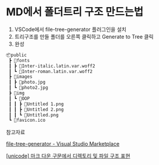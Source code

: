 
# MD에서 폴더트리 구조 만드는법

1. VSCode에서 file-tree-generator 플러그인을 설치
2. 트리구조를 만들 폴더를 오른쪽 클릭하고 Generate to Tree 클릭
3. 완성

```markdown
📦public
 ┣ 📂fonts
 ┃ ┣ 📜Inter-italic.latin.var.woff2
 ┃ ┗ 📜Inter-roman.latin.var.woff2
 ┣ 📂images
 ┃ ┣ 📜photo.jpg
 ┃ ┗ 📜photo2.jpg
 ┣ 📂img
 ┃ ┗ 📂OOP
 ┃ ┃ ┣ 📜Untitled 1.png
 ┃ ┃ ┣ 📜Untitled 2.png
 ┃ ┃ ┗ 📜Untitled.png
 ┗ 📜favicon.ico
```

참고자료

[file-tree-generator - Visual Studio Marketplace](https://marketplace.visualstudio.com/items?itemName=Shinotatwu-DS.file-tree-generator)

[[unicode] 마크 다운 구문에서 디렉토리 및 파일 구조 표현](http://daplus.net/unicode-%EB%A7%88%ED%81%AC-%EB%8B%A4%EC%9A%B4-%EA%B5%AC%EB%AC%B8%EC%97%90%EC%84%9C-%EB%94%94%EB%A0%89%ED%86%A0%EB%A6%AC-%EB%B0%8F-%ED%8C%8C%EC%9D%BC-%EA%B5%AC%EC%A1%B0-%ED%91%9C%ED%98%84/)